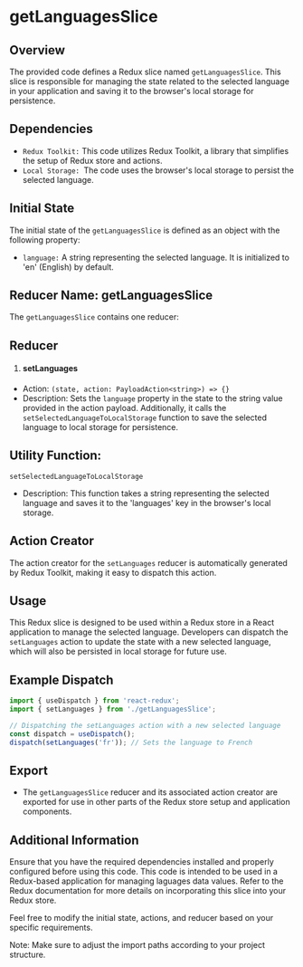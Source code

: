 # getLanguagesSlice
## Overview
The provided code defines a Redux slice named `getLanguagesSlice`. This slice is responsible for managing the state related to the selected language in your application and saving it to the browser's local storage for persistence.

## Dependencies
- `Redux Toolkit:` This code utilizes Redux Toolkit, a library that simplifies the setup of Redux store and actions.
- `Local Storage: `The code uses the browser's local storage to persist the selected language.

## Initial State
The initial state of the `getLanguagesSlice` is defined as an object with the following property:

- `language:` A string representing the selected language. It is initialized to 'en' (English) by default.
## Reducer Name: getLanguagesSlice
The `getLanguagesSlice` contains one reducer:

## Reducer
1) #### setLanguages
- Action: `(state, action: PayloadAction<string>) => {}`
- Description: Sets the `language` property in the state to the string value provided in the action payload. Additionally, it calls the `setSelectedLanguageToLocalStorage` function to save the selected language to local storage for persistence.

## Utility Function: 
`setSelectedLanguageToLocalStorage`
- Description: This function takes a string representing the selected language and saves it to the 'languages' key in the browser's local storage.

## Action Creator
The action creator for the `setLanguages` reducer is automatically generated by Redux Toolkit, making it easy to dispatch this action.

## Usage
This Redux slice is designed to be used within a Redux store in a React application to manage the selected language. Developers can dispatch the `setLanguages` action to update the state with a new selected language, which will also be persisted in local storage for future use.

## Example Dispatch
```jsx
import { useDispatch } from 'react-redux';
import { setLanguages } from './getLanguagesSlice';

// Dispatching the setLanguages action with a new selected language
const dispatch = useDispatch();
dispatch(setLanguages('fr')); // Sets the language to French
```

## Export
- The `getLanguagesSlice` reducer and its associated action creator are exported for use in other parts of the Redux store setup and application components.


## Additional Information
Ensure that you have the required dependencies installed and properly configured before using this code. This code is intended to be used in a Redux-based application for managing laguages data values. Refer to the Redux documentation for more details on incorporating this slice into your Redux store.

Feel free to modify the initial state, actions, and reducer based on your specific requirements.

Note: Make sure to adjust the import paths according to your project structure.
